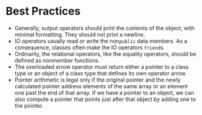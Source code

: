 # Best Practices

- Generally, output operators should print the contents of the object, with minimal formatting. They should not print a newline.
- IO operators usually read or write the non`public` data members. As a consequence, classes often make the IO operators `friend`s.
- Ordinarily, the relational operators, like the equality operators, should be defined as nonmember functions.
- The overloaded arrow operator must return either a pointer to a class type or an object of a class type that defines its own operator arrow.
- Pointer arithmetic is legal only if the original pointer and the newly calculated pointer address elements of the same array or an element one past the end of that array. If we have a pointer to an object, we can also compute a pointer that points just after that object by adding one to the pointer.